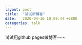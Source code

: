 ```yaml
---
layout: post
title:  "试试新博客"
date:   2020-04-16 10:09:44 +0800
categories: talk
---
```

试试用github pages做博客~~~